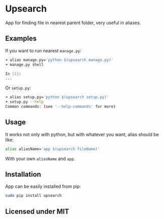 # Upsearch

App for finding file in nearest parent folder, very useful in aliases.

## Examples

If you want to run nearest `manage.py`:

```bash
➜ alias manage.py='python $(upsearch manage.py)'
➜ manage.py shell

In [1]:
...
```

Or `setup.py`:

```bash
➜ alias setup.py='python $(upsearch setup.py)'
➜ setup.py --help
Common commands: (see '--help-commands' for more)
```

## Usage

It works not only with python, but with whatever you want, alias should be like:

```bash
alias aliasName='app $(upsearch fileName)'
```

With your own `aliasName` and `app`.

## Installation

App can be easily installed from pip:

```bash
sudo pip install upsearch
```

## Licensed under MIT
